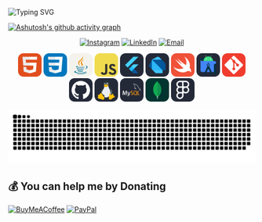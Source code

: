  ![Typing SVG](https://readme-typing-svg.herokuapp.com/?color=B3EE46&size=35&center=true&vCenter=true&width=1000&lines=Hello;I'm+from+Colombia;I'm+26+years+old;Welcome!)

 [![Ashutosh's github activity graph](https://github-readme-activity-graph.vercel.app/graph?username=SEBASCMB&bg_color=0d1117&color=ffffff&line=B3EE46&point=f9fafa&area=true&hide_border=true)](https://github.com/ashutosh00710/github-readme-activity-graph)



<div align="center">
<div align="center">
<a href="https://www.instagram.com/sebastiancm_b/" target="_blank" rel="noopener noreferrer"><img src="https://img.shields.io/badge/-Instagram-%23E4405F?style=for-the-badge&logo=instagram&logoColor=white" alt="Instagram"></a>
<a href="https://www.linkedin.com/in/scmbejarano/" target="_blank" rel="noopener noreferrer"><img src="https://img.shields.io/badge/linkedin-%230077B5.svg?&style=for-the-badge&logo=linkedin&logoColor=white" alt="LinkedIn"></a>
<a href="mailto:sebmcoding@gmail.com" target="_blank" rel="noopener noreferrer"><img src="https://img.shields.io/badge/email-c14438?style=for-the-badge&logo=Gmail&logoColor=white" alt="Email"></a>
</div>
</div>

<p align="center">
<img src="https://github.com/tandpfun/skill-icons/blob/main/icons/HTML.svg" width="48" title="HTML">
<img src="https://github.com/tandpfun/skill-icons/blob/main/icons/CSS.svg" width="48" title="CSS">
<img src="https://github.com/tandpfun/skill-icons/blob/main/icons/Java-Light.svg" width="48" title="JAVA">
<img src="https://github.com/tandpfun/skill-icons/blob/main/icons/JavaScript.svg" width="48" title="JavaScript">
<img src="https://github.com/tandpfun/skill-icons/blob/main/icons/Flutter-Dark.svg" width="48" title="Flutter">
<img src="https://github.com/tandpfun/skill-icons/blob/main/icons/Dart-Dark.svg" width="48" title="Dart">
<img src="https://github.com/tandpfun/skill-icons/blob/main/icons/Swift.svg" width="48" title="Swift">
<img src="https://github.com/tandpfun/skill-icons/blob/main/icons/AndroidStudio-Dark.svg" width="48" title="AndroidStudio">
<img src="https://github.com/tandpfun/skill-icons/blob/main/icons/Git.svg" width="48" title="Git">
<img src="https://github.com/tandpfun/skill-icons/blob/main/icons/Github-Dark.svg" width="48" title="Github">
<img src="https://github.com/tandpfun/skill-icons/blob/main/icons/Linux-Dark.svg" width="48" title="Linux">
<img src="https://github.com/tandpfun/skill-icons/blob/main/icons/MySQL-Dark.svg" width="48" title="MySQL">
<img src="https://github.com/tandpfun/skill-icons/blob/main/icons/MongoDB.svg" width="48" title="MongoDB">
<img src="https://github.com/tandpfun/skill-icons/blob/main/icons/Figma-Dark.svg" width="48" title="Figma">
<p/>

![](https://github.com/Platane/snk/raw/output/github-contribution-grid-snake.svg)

## 💰 You can help me by Donating
[![BuyMeACoffee](https://img.shields.io/badge/Buy%20Me%20a%20Coffee-ffdd00?style=for-the-badge&logo=buy-me-a-coffee&logoColor=black)](https://buymeacoffee.com/sebastiancw) [![PayPal](https://img.shields.io/badge/PayPal-00457C?style=for-the-badge&logo=paypal&logoColor=white)](https://paypal.me/SebastianCMBCOL)
